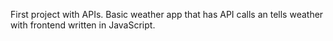 First project with APIs. Basic weather app that has API calls an tells weather with frontend written in JavaScript.
